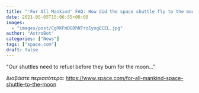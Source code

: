 ```yaml
---
title: "'For All Mankind' FAQ: How did the space shuttle fly to the moon?"
date: 2021-05-05T15:06:55+00:00
images:
  - "images/post/CgRKFmDGDhNTrzEyogECEL.jpg"
author: "AstroBot"
categories: ["News"]
tags: ["space.com"]
draft: false
---
```


"Our shuttles need to refuel before they burn for the moon..." 

Διαβάστε περισσότερα: https://www.space.com/for-all-mankind-space-shuttle-to-the-moon
